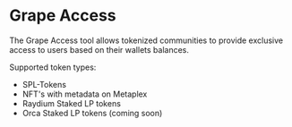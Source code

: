 # Grape Access

The Grape Access tool allows tokenized communities to provide exclusive access to users based on their wallets balances.

Supported token types:

* SPL-Tokens
* NFT's with metadata on Metaplex
* Raydium Staked LP tokens
* Orca Staked LP tokens \(coming soon\)




